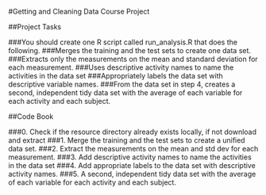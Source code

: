 #Getting and Cleaning Data Course Project


##Project Tasks

###You should create one R script called run_analysis.R that does the following. 
###Merges the training and the test sets to create one data set.
###Extracts only the measurements on the mean and standard deviation for each measurement. 
###Uses descriptive activity names to name the activities in the data set
###Appropriately labels the data set with descriptive variable names. 
###From the data set in step 4, creates a second, independent tidy data set with the average of each variable for each activity and each subject.


##Code Book

###0. Check if the resource directory already exists locally, if not download and extract
###1. Merge the training and the test sets to create a unified data set.
###2. Extract the measurements on the mean and std dev for each measurement.
###3. Add descriptive activity names to name the activities in the data set
###4. Add appropriate labels to the data set with descriptive activity names.
###5. A second, independent tidy data set with the average of each variable for each activity and each subject.
